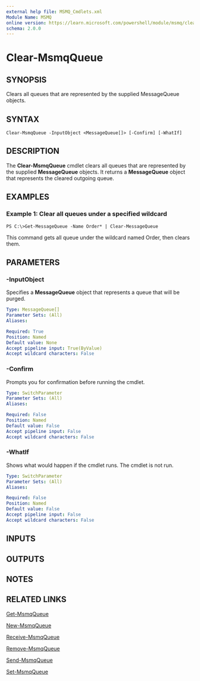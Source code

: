 ```yaml
---
external help file: MSMQ_Cmdlets.xml
Module Name: MSMQ
online version: https://learn.microsoft.com/powershell/module/msmq/clear-msmqqueue?view=windowsserver2012-ps&wt.mc_id=ps-gethelp
schema: 2.0.0
---
```


# Clear-MsmqQueue

## SYNOPSIS
Clears all queues that are represented by the supplied MessageQueue objects.

## SYNTAX

```
Clear-MsmqQueue -InputObject <MessageQueue[]> [-Confirm] [-WhatIf]
```

## DESCRIPTION
The **Clear-MsmqQueue** cmdlet clears all queues that are represented by the supplied **MessageQueue** objects.
It returns a **MessageQueue** object that represents the cleared outgoing queue.

## EXAMPLES

### Example 1: Clear all queues under a specified wildcard
```
PS C:\>Get-MessageQueue -Name Order* | Clear-MessageQueue
```

This command gets all queue under the wildcard named Order, then clears them.

## PARAMETERS

### -InputObject
Specifies a **MessageQueue** object that represents a queue that will be purged.

```yaml
Type: MessageQueue[]
Parameter Sets: (All)
Aliases: 

Required: True
Position: Named
Default value: None
Accept pipeline input: True(ByValue)
Accept wildcard characters: False
```

### -Confirm
Prompts you for confirmation before running the cmdlet.

```yaml
Type: SwitchParameter
Parameter Sets: (All)
Aliases: 

Required: False
Position: Named
Default value: False
Accept pipeline input: False
Accept wildcard characters: False
```

### -WhatIf
Shows what would happen if the cmdlet runs.
The cmdlet is not run.

```yaml
Type: SwitchParameter
Parameter Sets: (All)
Aliases: 

Required: False
Position: Named
Default value: False
Accept pipeline input: False
Accept wildcard characters: False
```

## INPUTS

## OUTPUTS

## NOTES

## RELATED LINKS

[Get-MsmqQueue](./Get-MsmqQueue.md)

[New-MsmqQueue](./New-MsmqQueue.md)

[Receive-MsmqQueue](./Receive-MsmqQueue.md)

[Remove-MsmqQueue](./Remove-MsmqQueue.md)

[Send-MsmqQueue](./Send-MsmqQueue.md)

[Set-MsmqQueue](./Set-MsmqQueue.md)

